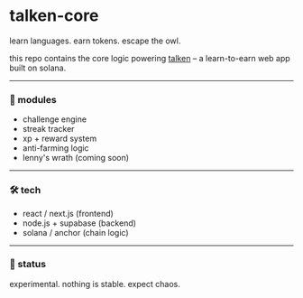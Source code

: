 # talken-core

learn languages. earn tokens. escape the owl.

this repo contains the core logic powering [talken](https://x.com/talkenapp) – a learn-to-earn web app built on solana.

---

### 🧩 modules

- challenge engine  
- streak tracker  
- xp + reward system  
- anti-farming logic  
- lenny's wrath (coming soon)

---

### 🛠 tech

- react / next.js (frontend)  
- node.js + supabase (backend)  
- solana / anchor (chain logic)

---

### 🧪 status

experimental. nothing is stable. expect chaos.
